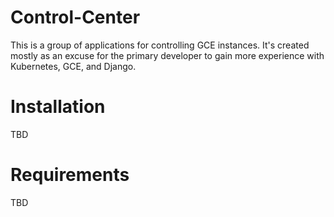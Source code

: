 # Control-Center

This is a group of applications for controlling GCE instances. It's created mostly as an excuse for the primary developer to gain more experience with Kubernetes, GCE, and Django.

# Installation

TBD

# Requirements

TBD